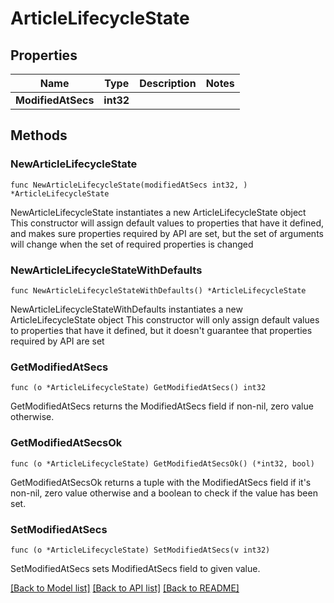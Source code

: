 # ArticleLifecycleState

## Properties

Name | Type | Description | Notes
------------ | ------------- | ------------- | -------------
**ModifiedAtSecs** | **int32** |  | 

## Methods

### NewArticleLifecycleState

`func NewArticleLifecycleState(modifiedAtSecs int32, ) *ArticleLifecycleState`

NewArticleLifecycleState instantiates a new ArticleLifecycleState object
This constructor will assign default values to properties that have it defined,
and makes sure properties required by API are set, but the set of arguments
will change when the set of required properties is changed

### NewArticleLifecycleStateWithDefaults

`func NewArticleLifecycleStateWithDefaults() *ArticleLifecycleState`

NewArticleLifecycleStateWithDefaults instantiates a new ArticleLifecycleState object
This constructor will only assign default values to properties that have it defined,
but it doesn't guarantee that properties required by API are set

### GetModifiedAtSecs

`func (o *ArticleLifecycleState) GetModifiedAtSecs() int32`

GetModifiedAtSecs returns the ModifiedAtSecs field if non-nil, zero value otherwise.

### GetModifiedAtSecsOk

`func (o *ArticleLifecycleState) GetModifiedAtSecsOk() (*int32, bool)`

GetModifiedAtSecsOk returns a tuple with the ModifiedAtSecs field if it's non-nil, zero value otherwise
and a boolean to check if the value has been set.

### SetModifiedAtSecs

`func (o *ArticleLifecycleState) SetModifiedAtSecs(v int32)`

SetModifiedAtSecs sets ModifiedAtSecs field to given value.



[[Back to Model list]](../README.md#documentation-for-models) [[Back to API list]](../README.md#documentation-for-api-endpoints) [[Back to README]](../README.md)


